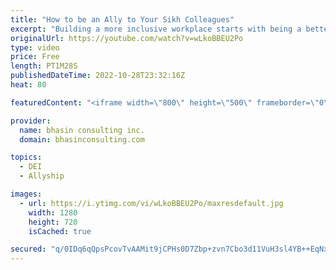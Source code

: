 ```yaml
---
title: "How to be an Ally to Your Sikh Colleagues"
excerpt: "Building a more inclusive workplace starts with being a better ally to all cultural backgrounds, including different faiths and religions. In this video, DEI expert Ritu Bhasin breaks down practical strategies you can use to be a better ally to your Sikh colleagues.   - - - - -   bhasin consulting inc."
originalUrl: https://youtube.com/watch?v=wLkoBBEU2Po
type: video
price: Free
length: PT1M28S
publishedDateTime: 2022-10-28T23:32:16Z
heat: 80

featuredContent: "<iframe width=\"800\" height=\"500\" frameborder=\"0\" src=\"https://www.youtube.com/embed/wLkoBBEU2Po\" allow=\"accelerometer; autoplay; encrypted-media; gyroscope; picture-in-picture\" allowfullscreen></iframe>"

provider:
  name: bhasin consulting inc.
  domain: bhasinconsulting.com

topics:
  - DEI
  - Allyship

images:
  - url: https://i.ytimg.com/vi/wLkoBBEU2Po/maxresdefault.jpg
    width: 1280
    height: 720
    isCached: true

secured: "q/0IDq6qQpsPcovTvAAMit9jCPHs0D7Zbp+zvn7Cbo3d11VuH3sl4YB++EqNxEflALYWWy8cmuvp1KFhOIRj3O9j25AILCs/SComiljSfNydYqsu9Ga25FHDXbzillXmjEE/wMHI/PYxsrCuXae6FORJF4C2zZ1SZOXtSKSrlKf7r6rP59iCjVN9sdoOeE3uFOHccmUIz/GmQPiWHWE5Qb1DE2znz5nptI1t46vcvW7fOzLcMN0uBtcCoaPHUvanSDIS/gPFzIJ7ovYcbjA8jGmVHHVZt4cgViRdPvIvuQaSDQ/hka/ruwG3xlXDkXEohRTmHqhdWYmFLYR49OT4wPa2jU+5+tplFHDdx4OiC9pLmQHdDWImvd8bUglji81REwxvsRpRf8cGR7T/joWuXUoVx6T7iSUxo0iqmM2L0S4=;zEplhA6qIC5VEmt2b4VsrA=="
---
```


